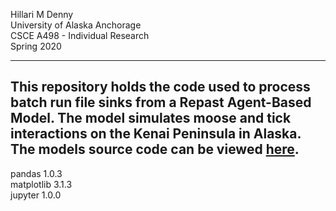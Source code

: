 Hillari M Denny  
University of Alaska Anchorage  
CSCE A498 - Individual Research  
Spring 2020

---
This repository holds the code used to process batch run file sinks from a Repast Agent-Based Model. 
The model simulates moose and tick interactions on the Kenai Peninsula in Alaska. The models source code can be
viewed [here](https://github.com/fwitmer/Tick_ABM).
---

pandas 1.0.3  
matplotlib 3.1.3  
jupyter 1.0.0